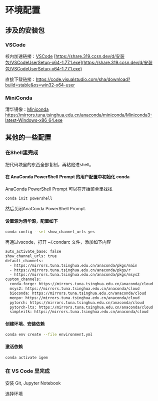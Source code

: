 # 环境配置

## 涉及的安装包

### VSCode
校内加速链接：[VSCode](https://share.319.ccsn.dev/d/安装包/VSCodeUserSetup-x64-1.77.1.exe) [https://share.319.ccsn.dev/d/安装包/VSCodeUserSetup-x64-1.77.1.exe](https://share.319.ccsn.dev/d/安装包/VSCodeUserSetup-x64-1.77.1.exe)

直接下载链接：https://code.visualstudio.com/sha/download?build=stable&os=win32-x64-user

### MiniConda

清华镜像：[Miniconda](https://mirrors.tuna.tsinghua.edu.cn/anaconda/miniconda/Miniconda3-latest-Windows-x86_64.exe) https://mirrors.tuna.tsinghua.edu.cn/anaconda/miniconda/Miniconda3-latest-Windows-x86_64.exe

## 其他的一些配置

### 在Shell里完成

把代码块里的东西全部复制，再粘贴进shell。

#### 在 AnaConda PowerShell Prompt 的用户配置中初始化 conda

AnaConda PowerShell Prompt 可以在开始菜单里找找

```powershell
conda init powershell
```

然后关闭AnaConda PowerShell Prompt.

#### 设置源为清华源，配置如下

```bash
conda config --set show_channel_urls yes
```

再通过vscode，打开 ~/.condarc 文件，添加如下内容

```bash
auto_activate_base: false
show_channel_urls: true
default_channels:
  - https://mirrors.tuna.tsinghua.edu.cn/anaconda/pkgs/main
  - https://mirrors.tuna.tsinghua.edu.cn/anaconda/pkgs/r
  - https://mirrors.tuna.tsinghua.edu.cn/anaconda/pkgs/msys2
custom_channels:
  conda-forge: https://mirrors.tuna.tsinghua.edu.cn/anaconda/cloud
  msys2: https://mirrors.tuna.tsinghua.edu.cn/anaconda/cloud
  bioconda: https://mirrors.tuna.tsinghua.edu.cn/anaconda/cloud
  menpo: https://mirrors.tuna.tsinghua.edu.cn/anaconda/cloud
  pytorch: https://mirrors.tuna.tsinghua.edu.cn/anaconda/cloud
  pytorch-lts: https://mirrors.tuna.tsinghua.edu.cn/anaconda/cloud
  simpleitk: https://mirrors.tuna.tsinghua.edu.cn/anaconda/cloud
```

#### 创建环境、安装依赖

```bash
conda env create --file environment.yml
```

#### 激活依赖

```bash
conda activate igem
```

### 在 VS Code 里完成

安装 Git, Jupyter Notebook

选择环境
